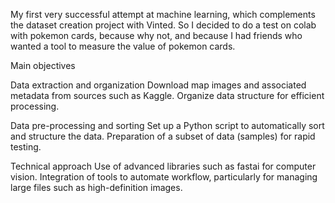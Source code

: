 My first very successful attempt at machine learning, which complements the dataset creation project with Vinted. 
So I decided to do a test on colab with pokemon cards, because why not, and because I had friends who wanted a tool to measure the value of pokemon cards.

Main objectives

  Data extraction and organization
        Download map images and associated metadata from sources such as Kaggle.
        Organize data structure for efficient processing.

  Data pre-processing and sorting
        Set up a Python script to automatically sort and structure the data.
        Preparation of a subset of data (samples) for rapid testing.

  Technical approach
        Use of advanced libraries such as fastai for computer vision.
        Integration of tools to automate workflow, particularly for managing large files such as high-definition images.

